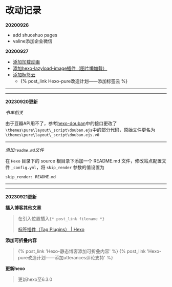 # 改动记录

**20200926**

+ add shuoshuo pages
+ valine添加企业微信

**20200927**

+ [添加加载动画](https://abobot.github.io/20210927/hexo-pure-gai-zao-ji-hua-tian-jia-jia-zai-dong-hua.html)
+ [添加hexo-lazyload-image插件（图片懒加载）](https://abobot.github.io/20210927/hexo-pure-gai-zao-ji-hua-tu-pian-lan-jia-zai.html)
+ [添加标签云](https://abobot.github.io/20210927/hexo-pure-gai-zao-ji-hua-tian-jia-biao-qian-yun.html)
  + {% post_link Hexo-pure改造计划——添加标签云 %}

---
---
**20230920更新**

*书单相关*

由于豆瓣API用不了，参考[hexo-douban](https://github.com/mythsman/hexo-douban)中的接口更改了`\themes\pure\layout\_script\douban.ejs`中的部分代码，原始文件更名为`\themes\pure\layout\_script\douban.ejs.v0`

---

*添加`readme.md`文件*

在 `Hexo` 目录下的 source 根目录下添加一个 README.md 文件，修改站点配置文件 `_config.yml`，将 `skip_render` 参数的值设置为

`skip_render: README.md`

---
---

**20230921更新**

**插入博客其他文章**

> 在引入位置插入`{* post_link filename *}`
> 
> [标签插件（Tag Plugins） | Hexo](https://hexo.io/zh-cn/docs/tag-plugins#%E5%BC%95%E7%94%A8%E6%96%87%E7%AB%A0)

**添加可折叠内容**

> {% post_link 'Hexo-静态博客添加可折叠内容' %}
> {% post_link 'Hexo-pure改造计划——添加utterances评论支持' %}

**更新hexo**

> 更新hexo至6.3.0